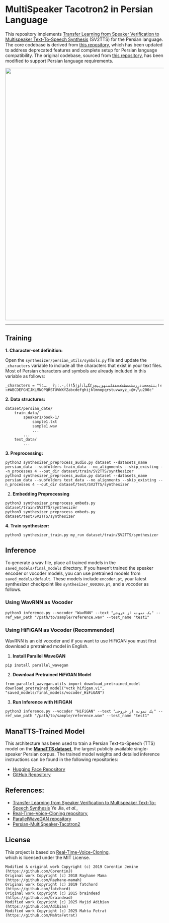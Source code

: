 # MultiSpeaker Tacotron2 in Persian Language
This repository implements [Transfer Learning from Speaker Verification to
Multispeaker Text-To-Speech Synthesis](https://arxiv.org/pdf/1806.04558.pdf) (SV2TTS) for the Persian language. The core codebase is derived from [this repository](https://github.com/Adibian/Persian-MultiSpeaker-Tacotron2), which has been updated to address deprecated features and complete setup for Persian language compatibility. The original codebase, sourced from [this repository](https://github.com/CorentinJ/Real-Time-Voice-Cloning/tree/master), has been modified to support Persian language requirements.

<img src="https://github.com/majidAdibian77/persian-SV2TTS/blob/master/resources/model.JPG" width="800"> 

---

## Training
**1. Character-set definition:**

Open the `synthesizer/persian_utils/symbols.py` file and update the `_characters` variable to include all the characters that exist in your text files. Most of Persian characters and symbols are already included in this variable as follows:
```
_characters = "ءابتثجحخدذرزسشصضطظعغفقلمنهويِپچژکگیآۀأؤإئًَُّ!(),-.:;?  ̠،…؛؟‌٪#ABCDEFGHIJKLMNOPQRSTUVWXYZabcdefghijklmnopqrstuvwxyz_–@+/\u200c"
```

**2. Data structures:**
```
dataset/persian_date/
    train_data/
        speaker1/book-1/
            sample1.txt
            sample1.wav
            ...
        ...
    test_data/
        ...
```

**3. Preprocessing:**
```
python3 synthesizer_preprocess_audio.py dataset --datasets_name persian_data --subfolders train_data --no_alignments --skip_existing --n_processes 4 --out_dir dataset/train/SV2TTS/synthesizer
python3 synthesizer_preprocess_audio.py dataset --datasets_name persian_data --subfolders test_data --no_alignments --skip_existing --n_processes 4 --out_dir dataset/test/SV2TTS/synthesizer
```
2. **Embedding Preprocessing**  
```
python3 synthesizer_preprocess_embeds.py dataset/train/SV2TTS/synthesizer
python3 synthesizer_preprocess_embeds.py dataset/test/SV2TTS/synthesizer
```

**4. Train synthesizer:**
```
python3 synthesizer_train.py my_run dataset/train/SV2TTS/synthesizer
```

## Inference

To generate a wav file, place all trained models in the `saved_models/final_models` directory. If you haven’t trained the speaker encoder or vocoder models, you can use pretrained models from `saved_models/default`. These models include `encoder.pt`, your latest synthesizer checkpoint like `synthesizer_000300.pt`, and a vocoder as follows.

### Using WavRNN as Vocoder

```
python3 inference.py --vocoder "WavRNN" --text "یک نمونه از خروجی" --ref_wav_path "/path/to/sample/reference.wav" --test_name "test1"
```

### Using HiFiGAN as Vocoder (Recommended)
WavRNN is an old vocoder and if you want to use HiFiGAN you must first download a pretrained model in English.
1. **Install Parallel WaveGAN**  
```
pip install parallel_wavegan
```
2. **Download Pretrained HiFiGAN Model**  
```
from parallel_wavegan.utils import download_pretrained_model
download_pretrained_model("vctk_hifigan.v1", "saved_models/final_models/vocoder_HiFiGAN")
```
3. **Run Inference with HiFiGAN**
```
python3 inference.py --vocoder "HiFiGAN" --text "یک نمونه از خروجی" --ref_wav_path "/path/to/sample/reference.wav" --test_name "test1"
```

## ManaTTS-Trained Model

This architecture has been used to train a Persian Text-to-Speech (TTS) model on the [**ManaTTS dataset**](https://huggingface.co/datasets/MahtaFetrat/Mana-TTS), the largest publicly available single-speaker Persian corpus. The trained model weights and detailed inference instructions can be found in the following repositories:

- [Hugging Face Repository](https://huggingface.co/MahtaFetrat/Persian-Tacotron2-on-ManaTTS)
- [GitHub Repository](https://github.com/MahtaFetrat/ManaTTS-Persian-Tacotron2-Model)

## References:
- [Transfer Learning from Speaker Verification to Multispeaker Text-To-Speech Synthesis](https://arxiv.org/pdf/1806.04558.pdf) Ye Jia, *et al*.,
- [Real-Time-Voice-Cloning repository](https://github.com/CorentinJ/Real-Time-Voice-Cloning/tree/master),
- [ParallelWaveGAN repository](https://github.com/kan-bayashi/ParallelWaveGAN)
- [Persian-MultiSpeaker-Tacotron2](https://github.com/Adibian/Persian-MultiSpeaker-Tacotron2)

## License  
This project is based on [Real-Time-Voice-Cloning](https://github.com/CorentinJ/Real-Time-Voice-Cloning),  
which is licensed under the MIT License.  
```
Modified & original work Copyright (c) 2019 Corentin Jemine (https://github.com/CorentinJ)  
Original work Copyright (c) 2018 Rayhane Mama (https://github.com/Rayhane-mamah)  
Original work Copyright (c) 2019 fatchord (https://github.com/fatchord)  
Original work Copyright (c) 2015 braindead (https://github.com/braindead)  
Modified work Copyright (c) 2025 Majid Adibian (https://github.com/Adibian)  
Modified work Copyright (c) 2025 Mahta Fetrat (https://github.com/MahtaFetrat)
``` 

  
